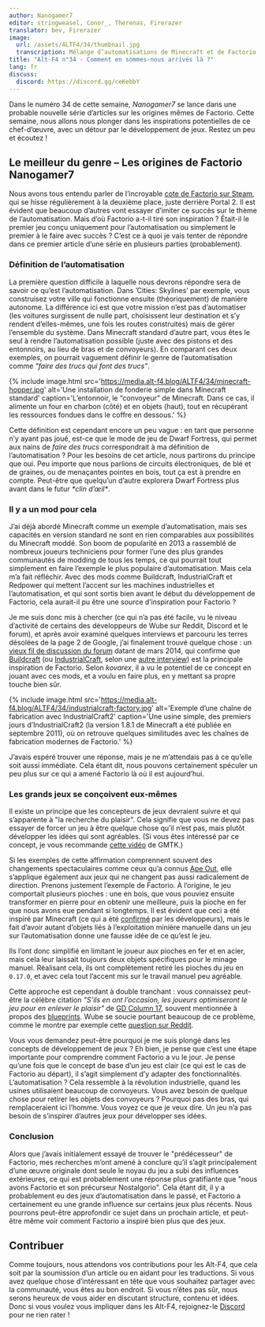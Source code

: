 ```yaml
---
author: Nanogamer7
editor: stringweasel, Conor_, Therenas, Firerazer
translator: bev, Firerazer
image:
  url: /assets/ALTF4/34/thumbnail.jpg
  transcription: Mélange d’automatisations de Minecraft et de Factorio
title: "Alt-F4 n°34 - Comment en sommes-nous arrivés là ?"
lang: fr
discuss:
  discord: https://discord.gg/ceKebbY
---
```


Dans le numéro 34 de cette semaine, *Nanogamer7* se lance dans une probable nouvelle série d’articles sur les origines mêmes de Factorio. Cette semaine, nous allons nous plonger dans les inspirations potentielles de ce chef-d’œuvre, avec un détour par le développement de jeux. Restez un peu et écoutez !

## Le meilleur du genre – Les origines de Factorio <author>Nanogamer7</author>

Nous avons tous entendu parler de l’incroyable [cote de Factorio sur Steam](https://steamdb.info/stats/gameratings/), qui se hisse régulièrement à la deuxième place, juste derrière Portal 2. Il est évident que beaucoup d’autres vont essayer d’imiter ce succès sur le thème de l’automatisation. Mais d’où Factorio a-t-il tiré son inspiration ? Était-il le premier jeu conçu uniquement pour l’automatisation ou simplement le premier à le faire avec succès ? C’est ce à quoi je vais tenter de répondre dans ce premier article d’une série en plusieurs parties (probablement).

### Définition de l’automatisation

La première question difficile à laquelle nous devrons répondre sera de savoir ce qu’est l’automatisation. Dans ’Cities: Skylines’ par exemple, vous construisez votre ville qui fonctionne ensuite (théoriquement) de manière autonome. La différence ici est que votre mission n’est pas d’automatiser (les voitures surgissent de nulle part, choisissent leur destination et s’y rendent d’elles-mêmes, une fois les routes construites) mais de gérer l’ensemble du système. Dans Minecraft standard d’autre part, vous êtes le seul à rendre l’automatisation possible (juste avec des pistons et des entonnoirs, au lieu de bras et de convoyeurs). En comparant ces deux exemples, on pourrait vaguement définir le genre de l’automatisation comme *"faire des trucs qui font des trucs"*.

{% include image.html src='https://media.alt-f4.blog/ALTF4/34/minecraft-hopper.jpg' alt='Une installation de fonderie simple dans Minecraft standard' caption='L’entonnoir, le “convoyeur” de Minecraft. Dans ce cas, il alimente un four en charbon (côté) et en objets (haut), tout en récupérant les ressources fondues dans le coffre en dessous.' %}

Cette définition est cependant encore un peu vague : en tant que personne n’y ayant pas joué, est-ce que le mode de jeu de Dwarf Fortress, qui permet aux nains de *faire des trucs* correspondrait à ma définition de l’automatisation ? Pour les besoins de cet article, nous partirons du principe que oui. Peu importe que nous parlions de circuits électroniques, de blé et de graines, ou de menaçantes pointes en bois, tout ça est à prendre en compte. Peut-être que quelqu’un d’autre explorera Dwarf Fortress plus avant dans le futur *\*clin d’œil\**.

### Il y a un mod pour cela

J’ai déjà abordé Minecraft comme un exemple d’automatisation, mais ses capacités en version standard ne sont en rien comparables aux possibilités du Minecraft moddé. Son boom de popularité en 2013 a rassemblé de nombreux joueurs techniciens pour former l’une des plus grandes communautés de modding de tous les temps, ce qui pourrait tout simplement en faire l’exemple le plus populaire d’automatisation. Mais cela m’a fait réfléchir. Avec des mods comme Buildcraft, IndustrialCraft et Redpower qui mettent l’accent sur les machines industrielles et l’automatisation, et qui sont sortis bien avant le début du développement de Factorio, cela aurait-il pu être une source d’inspiration pour Factorio ?

Je me suis donc mis à chercher (ce qui n’a pas été facile, vu le niveau d’activité de certains des développeurs de Wube sur Reddit, Discord et le forum), et après avoir examiné quelques interviews et parcouru les terres désolées de la page 2 de Google, j’ai finalement trouvé quelque chose : un [vieux fil de discussion du forum](https://forums.factorio.com/viewtopic.php?f=5&t=3026) datant de mars 2014, qui confirme que [Buildcraft](https://sourceforge.net/projects/buildcraft/) (ou [IndustrialCraft](https://www.industrial-craft.net/), selon une [autre interview](https://youtu.be/zdttvM3dwPk?t=77)) est la principale inspiration de Factorio. Selon *kovarex*, il a vu le potentiel de ce concept en jouant avec ces mods, et a voulu en faire plus, en y mettant sa propre touche bien sûr.

{% include image.html src='https://media.alt-f4.blog/ALTF4/34/industrialcraft-factory.jpg' alt='Exemple d’une chaîne de fabrication avec IndustrialCraft2' caption='Une usine simple, des premiers jours d’IndustrialCraft2 (la version 1.8.1 de Minecraft a été publiée en septembre 2011), où on retrouve quelques similitudes avec les chaînes de fabrication modernes de Factorio.' %}

J’avais espéré trouver une réponse, mais je ne m’attendais pas à ce qu’elle soit aussi immédiate. Cela étant dit, nous pouvons certainement spéculer un peu plus sur ce qui a amené Factorio là où il est aujourd’hui.

### Les grands jeux se conçoivent eux-mêmes

Il existe un principe que les concepteurs de jeux devraient suivre et qui s’apparente à "la recherche du plaisir". Cela signifie que vous ne devez pas essayer de forcer un jeu à être quelque chose qu’il n’est pas, mais plutôt développer les idées qui sont agréables. (Si vous êtes intéressé par ce concept, je vous recommande [cette vidéo](https://youtu.be/kMDe7_YwVKI) de GMTK.)

Si les exemples de cette affirmation comprennent souvent des changements spectaculaires comme ceux qu’a connus [Ape Out](https://fr.wikipedia.org/wiki/Ape_Out), elle s’applique également aux jeux qui ne changent pas aussi radicalement de direction. Prenons justement l’exemple de Factorio. À l’origine, le jeu comportait plusieurs pioches : une en bois, que vous pouviez ensuite transformer en pierre pour en obtenir une meilleure, puis la pioche en fer que nous avons eue pendant si longtemps. Il est évident que ceci a été inspiré par Minecraft (ce qui a été [confirmé](https://www.factorio.com/blog/post/fff-266) par les développeurs), mais le fait d’avoir autant d’objets liés à l’exploitation minière manuelle dans un jeu sur l’automatisation donne une fausse idée de ce qu’est le jeu.

Ils l’ont donc simplifié en limitant le joueur aux pioches en fer et en acier, mais cela leur laissait toujours deux objets spécifiques pour le minage manuel. Réalisant cela, ils ont complètement retiré les pioches du jeu en `0.17.0`, et avec cela tout l’accent mis sur le travail manuel peu agréable.

Cette approche est cependant à double tranchant : vous connaissez peut-être la célèbre citation *"S’ils en ont l’occasion, les joueurs optimiseront le jeu pour en enlever le plaisir"* de [GD Column 17](https://www.designer-notes.com/?p=369), souvent mentionnée à propos des [blueprints](https://alt-f4.blog/ALTF4-22/). Wube se soucie pourtant beaucoup de ce problème, comme le montre par exemple cette [question sur Reddit](https://www.reddit.com/r/factorio/comments/in5d3i/developer_technicaloriented_ama/g45ay4e/).

Vous vous demandez peut-être pourquoi je me suis plongé dans les concepts de développement de jeux ? Eh bien, je pense que c’est une étape importante pour comprendre comment Factorio a vu le jour. Je pense qu’une fois que le concept de base d’un jeu est clair (ce qui est le cas de Factorio au départ), il s’agit simplement d’y adapter des fonctionnalités. L’automatisation ? Cela ressemble à la révolution industrielle, quand les usines utilisaient beaucoup de convoyeurs. Vous avez besoin de quelque chose pour retirer les objets des convoyeurs ? Pourquoi pas des bras, qui remplaceraient ici l’homme. Vous voyez ce que je veux dire. Un jeu n’a pas besoin de s’inspirer d’autres jeux pour développer ses idées.

### Conclusion

Alors que j’avais initialement essayé de trouver le "prédécesseur" de Factorio, mes recherches m’ont amené à conclure qu’il s’agit principalement d’une œuvre originale dont seule le noyau du jeu a subi des influences extérieures, ce qui est probablement une réponse plus gratifiante que "nous avons Factorio et son précurseur Nostalgorio". Cela étant dit, il y a probablement eu des jeux d’automatisation dans le passé, et Factorio a certainement eu une grande influence sur certains jeux plus récents. Nous pourrons peut-être approfondir ce sujet dans un prochain article, et peut-être même voir comment Factorio a inspiré bien plus que des jeux.

## Contribuer

Comme toujours, nous attendons vos contributions pour les Alt-F4, que cela soit par la soumission d’un article ou en aidant pour les traductions. Si vous avez quelque chose d’intéressant en tête que vous souhaitez partager avec la communauté, vous êtes au bon endroit. Si vous n’êtes pas sûr, nous serons heureux de vous aider en discutant structure, contenu et idées. Donc si vous voulez vous impliquer dans les Alt-F4, rejoignez-le [Discord](https://discord.gg/nxnCFkb) pour ne rien rater !